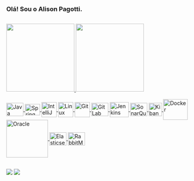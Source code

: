 ### Olá! Sou o Alison Pagotti.

##

<div>
  <a href="https://github.com/alisonpagotti">
  <img height="180em" src="https://github-readme-stats.vercel.app/api?username=alisonpagotti&show_icons=true&theme=dark&include_all_commits=true&count_private=true"/>
  <img height="180em" src="https://github-readme-stats.vercel.app/api/top-langs/?username=alisonpagotti&layout=compact&langs_count=7&theme=dark"/>
</div>

<br>

<div style="display: inline_block">
  <img align="center" height="35" width="45" src="https://cdn.jsdelivr.net/gh/devicons/devicon@latest/icons/java/java-original.svg" title="Java" />
  <img align="center" height="30" width="40" src="https://cdn.jsdelivr.net/gh/devicons/devicon/icons/spring/spring-original.svg" title="Spring" />
  <img align="center" height="40" width="40" src="https://cdn.jsdelivr.net/gh/devicons/devicon@latest/icons/intellij/intellij-original.svg" title="IntelliJ" />
  <img align="center" height="40" width="40" src="https://cdn.jsdelivr.net/gh/devicons/devicon@latest/icons/linux/linux-original.svg" title="Linux" />
  <img align="center" height="40" width="40" src="https://cdn.jsdelivr.net/gh/devicons/devicon@latest/icons/git/git-original.svg" title="Git" />
  <img align="center" height="35" width="45" src="https://cdn.jsdelivr.net/gh/devicons/devicon@latest/icons/gitlab/gitlab-original.svg" title="GitLab" />
  <img align="center" height="40" width="50" src="https://cdn.jsdelivr.net/gh/devicons/devicon@latest/icons/jenkins/jenkins-original.svg" title="Jenkins" />
  <img align="center" height="35" width="45" src="https://cdn.jsdelivr.net/gh/devicons/devicon@latest/icons/sonarqube/sonarqube-original.svg" title="SonarQube" />   
  <img align="center" height="35" width="35" src="https://cdn.jsdelivr.net/gh/devicons/devicon@latest/icons/kibana/kibana-original.svg" title="Kibana" />
  <img align="center" height="55" width="65" src="https://cdn.jsdelivr.net/gh/devicons/devicon@latest/icons/docker/docker-original.svg" title="Docker" />
  <img align="center" height="100" width="110" src="https://cdn.jsdelivr.net/gh/devicons/devicon@latest/icons/oracle/oracle-original.svg" title="Oracle" />
  <img align="center" height="35" width="45" src="https://cdn.jsdelivr.net/gh/devicons/devicon@latest/icons/elasticsearch/elasticsearch-original.svg" title="Elasticsearch" />
  <img align="center" height="35" width="45" src="https://cdn.jsdelivr.net/gh/devicons/devicon@latest/icons/rabbitmq/rabbitmq-original.svg" title="RabbitMq" />
</div>
  
  ##
  
<div> 
  <a href = "mailto:alisonpagotti@gmail.com"><img src="https://img.shields.io/badge/Gmail-D14836?style=for-the-badge&logo=gmail&logoColor=white" target="_blank"></a>
  <a href = "https://www.linkedin.com/in/alisonpagotti/" target="_blank"><img src="https://img.shields.io/badge/LinkedIn-0077B5?style=for-the-badge&logo=linkedin&logoColor=white"</a> 
</div>
